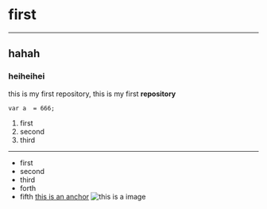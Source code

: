 # first
---
## hahah
### heiheihei
this is my first repository, this is my first <strong>repository</strong>

```
var a  = 666;
```
1. first
2. second
3. third
---
- first
- second
- third
- forth
- fifth
[this is an anchor](https://www.baidu.com/)
![this is a image](https://www.baidu.com/img/2016_10_09logo_61d59f1e74db0be41ffe1d31fb8edef3.png)
